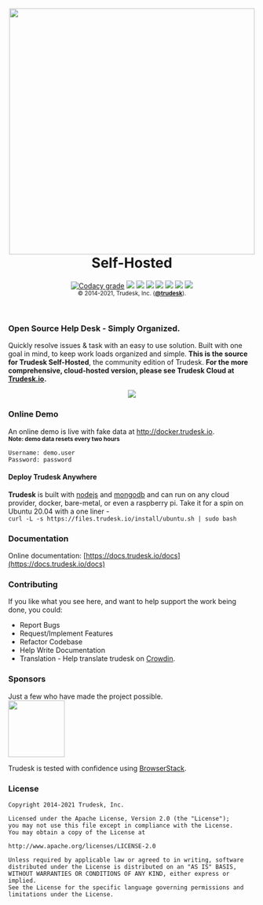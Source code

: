 <h1 align="center">
<a href="http://trudesk.io"><img src="http://trudesk.io/TD_Black.png" width="500" /></a>
<br />Self-Hosted
</h1>
<p align="center">
<a href="https://api.codacy.com/project/badge/Grade/3228c30aa1d14530ba25a04948985079"><img alt="Codacy grade" src="https://img.shields.io/codacy/grade/3228c30aa1d14530ba25a04948985079?style=flat-square"></a>
<a href="https://standarsjs.com"><img src="https://img.shields.io/badge/code_style-standard-brightgreen.svg?style=flat-square" /></a>
<img src="https://img.shields.io/circleci/token/ad7d2d066a75685a15c8e2fd08bd75e53b18fbb7/project/github/polonel/trudesk/develop.svg?style=flat-square" />
<a href="https://forum.trudesk.io"><img src="https://img.shields.io/discourse/https/forum.trudesk.io/topics.svg?style=flat-square" /></a>
<a title="Crowdin" target="_blank" href="https://crowdin.com/project/trudesk"><img src="https://d322cqt584bo4o.cloudfront.net/trudesk/localized.svg?style=flat-square"></a>
<a href="https://github.com/polonel/trudesk/blob/master/LICENSE"><img src="https://img.shields.io/badge/license-APACHE%202-green.svg?style=flat-square" /></a>
<a href="https://github.com/polonel/trudesk/releases"><img src="https://img.shields.io/github/release/polonel/trudesk.svg?style=flat-square" /></a>
<a href="http://docs.trudesk.io/docs"><img src="https://img.shields.io/badge/documentation-click%20to%20read-blue.svg?style=flat-square" /></a>
<br />
<sub>© 2014-2021, Trudesk, Inc. (<b><a href="https://trudesk.io">@trudesk</a></b>).</sub>
</p>
<br />

### Open Source Help Desk - Simply Organized.
Quickly resolve issues & task with an easy to use solution. Built with one goal in mind, to keep work loads organized and simple. **This is the source for Trudesk Self-Hosted**, the community edition of Trudesk. **For the more comprehensive, cloud-hosted version, please see Trudesk Cloud at <a href="http://trudesk.io">Trudesk.io</a>.**

<p align="center">
    <img src="https://files.trudesk.io/hero-td-right.png" />
</p>

### Online Demo
An online demo is live with fake data at <a href="http://docker.trudesk.io">http://docker.trudesk.io</a>. <br />
<sub>**Note: demo data resets every two hours**<sub>
``` text
Username: demo.user
Password: password
```

#### Deploy Trudesk Anywhere
**Trudesk** is built with <a href="https://nodejs.org">nodejs</a> and <a href="https://mongodb.org">mongodb</a> and can run on any cloud provider, docker, bare-metal, or even a raspberry pi.
Take it for a spin on Ubuntu 20.04 with a one liner - <br />`curl -L -s https://files.trudesk.io/install/ubuntu.sh | sudo bash`

### Documentation
Online documentation: [https://docs.trudesk.io/docs](https://docs.trudesk.io/docs)

### Contributing
If you like what you see here, and want to help support the work being done, you could:
+ Report Bugs
+ Request/Implement Features
+ Refactor Codebase
+ Help Write Documentation
+ Translation - Help translate trudesk on [Crowdin](https://crwd.in/trudesk).

### Sponsors
Just a few who have made the project possible.
<br />
<a href="https://www.browserstack.com"><img src="https://files.trudesk.io/browserstack-logo-600x315.png" width="115" /></a>

Trudesk is tested with confidence using [BrowserStack](https://browserstack.com).

### License

    Copyright 2014-2021 Trudesk, Inc.
    
    Licensed under the Apache License, Version 2.0 (the "License");
    you may not use this file except in compliance with the License.
    You may obtain a copy of the License at
    
    http://www.apache.org/licenses/LICENSE-2.0
    
    Unless required by applicable law or agreed to in writing, software
    distributed under the License is distributed on an "AS IS" BASIS,
    WITHOUT WARRANTIES OR CONDITIONS OF ANY KIND, either express or implied.
    See the License for the specific language governing permissions and
    limitations under the License.
